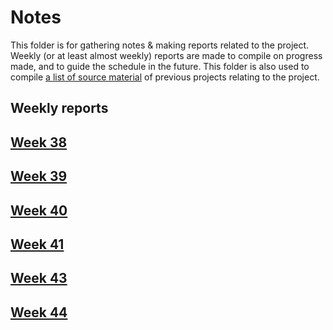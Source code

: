# Notes

This folder is for gathering notes & making reports related to the project. Weekly (or at least almost weekly) reports are made to compile on progress made, and to guide the schedule in the future. This folder is also used to compile [a list of source material](source_material.md) of previous projects relating to the project.

## Weekly reports

## [Week 38](week38.md)
## [Week 39](week39.md)
## [Week 40](week40.md)
## [Week 41](week41.md)
## [Week 43](week43.md)
## [Week 44](week44.md)
